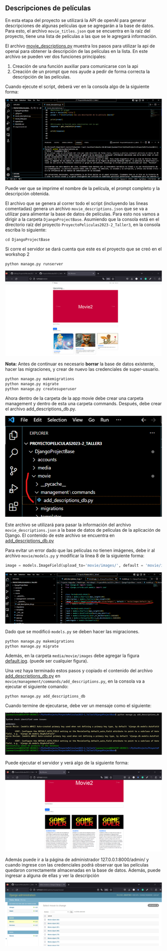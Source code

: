 ## Descripciones de películas

En esta etapa del proyecto se utilizará la API de openAI para generar descripciones de algunas películas que se agregarán a la base de datos.
Para esto, el archivo ``movie_titles.json`` que se encuentra en la raíz del proyecto, tiene una lista de películas a las que se le agregará información.

El archivo [movie_descriptions.py](movie_descriptions.py) muestra los pasos para utilizar la api de openai para obtener la descripción de las películas en la lista.
En este archivo se pueden ver dos funciones principales:

1. Creación de una función auxiliar para comunicarse con la api
2. Creación de un prompt que nos ayude a pedir de forma correcta la descripción de las películas.

Cuando ejecute el script, deberá ver en la consola algo de la siguiente forma:

![Fork 1](imgs/md1.png)

Puede ver que se imprime el nombre de la película, el prompt completo y la descripción obtenida.

El archivo que se genera al correr todo el script (incluyendo las lineas comentadas) genera un archivo ``movie_descriptions.json``
que se va a utilizar para alimentar la base de datos de películas. Para esto nos vamos a dirigir a la carpeta ``DjangoProjectBase``. Asumiendo que la consola está en el directorio raíz del proyecto ``ProyectoPeliculas2023-2_Taller3``, en la consola escriba lo siguiente:

````shell
cd DjangoProjectBase
````
Si corre el servidor se dará cuenta que este es el proyecto que se creó en el workshop 2

````shell
python manage.py runserver
````
![Fork 1](imgs/md2.png)

__Nota:__ Antes de continuar es necesario __borrar__ la base de datos existente, hacer las migraciones, y crear de nuevo las credenciales de super-usuario.

````shell
python manage.py makemigrations
python manage.py migrate
python manage.py createsuperuser
````

Ahora dentro de la carpeta de la app movie debe crear una carpeta management y dentro de esta una carpeta commands. Después, debe crear el archivo add_descriptions_db.py.

![Fork 1](imgs/md3.png)

Este archivo se utilizará para pasar la información del archivo ``movie_descriptions.json`` a la base de datos de películas de la aplicación de Django. El contenido de este archivo se encuentra en [add_descriptions_db.py](aux_files/add_descriptions_db.py)

Para evitar un error dado que las películas no tienen imágenes, debe ir al archivo ``movie/models.py`` y modificar la línea 8 de la siguiente forma:

````python
image = models.ImageField(upload_to='movie/images/', default = 'movie/images/default.jpg')
````
![Fork 1](imgs/md6.png)

Dado que se modificó ``models.py`` se deben hacer las migraciones.

````shell
python manage.py makemigrations
python manage.py migrate
````

Además, en la carpeta ``media/movie/images`` debe agregar la figura [default.jpg](aux_files/default.jpg). (puede ser cualquier figura).

Una vez haya terminado estos pasos y copiado el contenido del archivo [add_descriptions_db.py](aux_files/add_descriptions_db.py) en ``movie/management/commands/add_descriptions.py``, en la consola va a ejecutar el siguiente comando:

````shell
python manage.py add_descriptions_db
````
Cuando termine de ejecutarse, debe ver un mensaje como el siguiente:

![Fork 1](imgs/md4.png)

Puede ejecutar el servidor y verá algo de la siguiente forma:

![Fork 1](imgs/md7.png)

Además puede ir a la página de administrador 127.0.0.1:8000/admin/ y cuando ingrese con las credenciales podrá observar que las películas quedaron correctamente almacenadas en la base de datos. Además, puede ingresar a alguna de ellas y ver la descripción

![Fork 1](imgs/md8.png)




